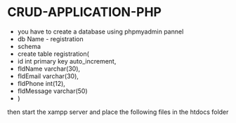 # CRUD-APPLICATION-PHP



- you have to create a database using phpmyadmin pannel
- db Name -  registration
- schema
-  create table registration(
-   id int primary key auto_increment,
-   fldName varchar(30),
-   fldEmail varchar(30),
-   fldPhone int(12),
-   fldMessage varchar(50)
-   )

then start the xampp server and place the following files in the htdocs folder

